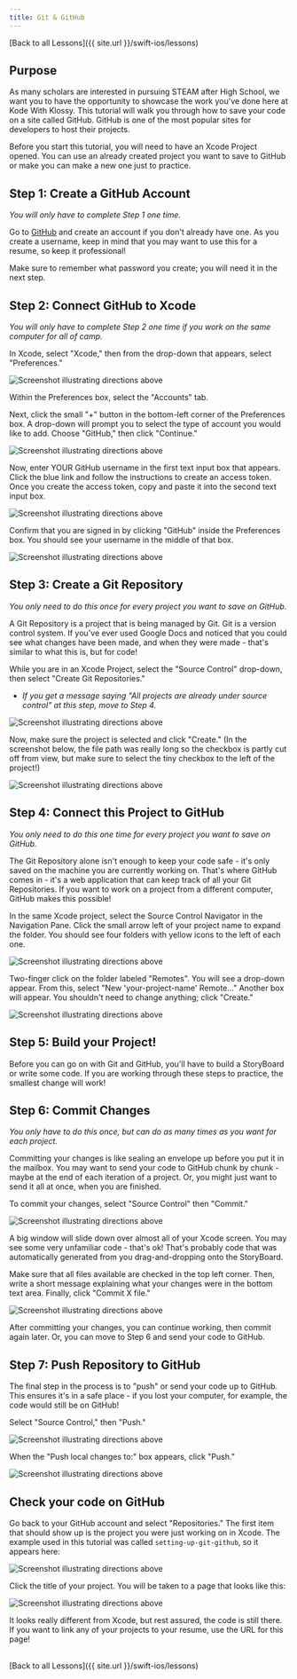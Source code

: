 ```yaml
---
title: Git & GitHub
---
```


[Back to all Lessons]({{ site.url }}/swift-ios/lessons)

## Purpose

As many scholars are interested in pursuing STEAM after High School, we want you to have the opportunity to showcase the work you've done here at Kode With Klossy. This tutorial will walk you through how to save your code on a site called GitHub. GitHub is one of the most popular sites for developers to host their projects.

Before you start this tutorial, you will need to have an Xcode Project opened. You can use an already created project you want to save to GitHub or make you can make a new one just to practice.

## Step 1: Create a GitHub Account

_You will only have to complete Step 1 one time._

Go to [GitHub](https://github.com/) and create an account if you don't already have one. As you create a username, keep in mind that you may want to use this for a resume, so keep it professional!

Make sure to remember what password you create; you will need it in the next step.

## Step 2: Connect GitHub to Xcode

_You will only have to complete Step 2 one time if you work on the same computer for all of camp._

In Xcode, select "Xcode," then from the drop-down that appears, select "Preferences."

<img class="medium" src="./assets/gh1.png" alt="Screenshot illustrating directions above">

Within the Preferences box, select the "Accounts" tab.

Next, click the small "+" button in the bottom-left corner of the Preferences box. A drop-down will prompt you to select the type of account you would like to add. Choose "GitHub," then click "Continue."

<img class="small" src="./assets/gh2.png" alt="Screenshot illustrating directions above">

Now, enter YOUR GitHub username in the first text input box that appears. Click the blue link and follow the instructions to create an access token. Once you create the access token, copy and paste it into the second text input box.

<img class="small" src="./assets/gh3.png" alt="Screenshot illustrating directions above">

Confirm that you are signed in by clicking "GitHub" inside the Preferences box. You should see your username in the middle of that box.

<img class="small" src="./assets/gh4.png" alt="Screenshot illustrating directions above">

## Step 3: Create a Git Repository

_You only need to do this once for every project you want to save on GitHub._

A Git Repository is a project that is being managed by Git. Git is a version control system. If you've ever used Google Docs and noticed that you could see what changes have been made, and when they were made - that's similar to what this is, but for code!

While you are in an Xcode Project, select the "Source Control" drop-down, then select "Create Git Repositories."
  - _If you get a message saying "All projects are already under source control" at this step, move to Step 4._

<img class="medium" src="./assets/gh5.png" alt="Screenshot illustrating directions above">

Now, make sure the project is selected and click "Create." (In the screenshot below, the file path was really long so the checkbox is partly cut off from view, but make sure to select the tiny checkbox to the left of the project!)

<img class="medium" src="./assets/gh6.png" alt="Screenshot illustrating directions above">

## Step 4: Connect this Project to GitHub

_You only need to do this one time for every project you want to save on GitHub._

The Git Repository alone isn't enough to keep your code safe - it's only saved on the machine you are currently working on. That's where GitHub comes in - it's a web application that can keep track of all your Git Repositories. If you want to work on a project from a different computer, GitHub makes this possible!

In the same Xcode project, select the Source Control Navigator in the Navigation Pane. Click the small arrow left of your project name to expand the folder. You should see four folders with yellow icons to the left of each one.

<img class="small" src="./assets/gh7.png" alt="Screenshot illustrating directions above">

Two-finger click on the folder labeled "Remotes". You will see a drop-down appear. From this, select "New 'your-project-name' Remote..." Another box will appear. You shouldn't need to change anything; click "Create."

<img class="small" src="./assets/gh8.png" alt="Screenshot illustrating directions above">

## Step 5: Build your Project!

Before you can go on with Git and GitHub, you'll have to build a StoryBoard or write some code. If you are working through these steps to practice, the smallest change will work!

## Step 6: Commit Changes

_You only have to do this once, but can do as many times as you want for each project._

Committing your changes is like sealing an envelope up before you put it in the mailbox. You may want to send your code to GitHub chunk by chunk - maybe at the end of each iteration of a project. Or, you might just want to send it all at once, when you are finished.

To commit your changes, select "Source Control" then "Commit."

<img class="small" src="./assets/gh9.png" alt="Screenshot illustrating directions above">

A big window will slide down over almost all of your Xcode screen. You may see some very unfamiliar code - that's ok! That's probably code that was automatically generated from you drag-and-dropping onto the StoryBoard.

Make sure that all files available are checked in the top left corner. Then, write a short message explaining what your changes were in the bottom text area. Finally, click "Commit X file."

<img class="medium" src="./assets/gh10.png" alt="Screenshot illustrating directions above">

After committing your changes, you can continue working, then commit again later. Or, you can move to Step 6 and send your code to GitHub.

## Step 7: Push Repository to GitHub

The final step in the process is to "push" or send your code up to GitHub. This ensures it's in a safe place - if you lost your computer, for example, the code would still be on GitHub!

Select "Source Control," then "Push."

<img class="small" src="./assets/gh11.png" alt="Screenshot illustrating directions above">

When the "Push local changes to:" box appears, click "Push."

<img class="small" src="./assets/gh12.png" alt="Screenshot illustrating directions above">

## Check your code on GitHub

Go back to your GitHub account and select "Repositories." The first item that should show up is the project you were just working on in Xcode. The example used in this tutorial was called `setting-up-git-github`, so it appears here:

<img class="medium" src="./assets/gh13.png" alt="Screenshot illustrating directions above">

Click the title of your project. You will be taken to a page that looks like this:

<img class="medium" src="./assets/gh14.png" alt="Screenshot illustrating directions above">

It looks really different from Xcode, but rest assured, the code is still there. If you want to link any of your projects to your resume, use the URL for this page!

<br>
[Back to all Lessons]({{ site.url }}/swift-ios/lessons)

